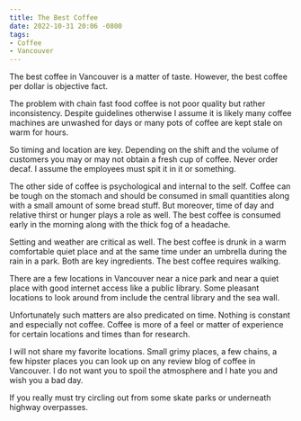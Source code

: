 ```yaml
---
title: The Best Coffee
date: 2022-10-31 20:06 -0800
tags:
- Coffee
- Vancouver
---
```

The best coffee in Vancouver is a matter of taste. However, the best
coffee per dollar is objective fact.

The problem with chain fast food coffee is not poor quality but rather
inconsistency.  Despite guidelines otherwise I assume it is likely
many coffee machines are unwashed for days or many pots of coffee are
kept stale on warm for hours.

So timing and location are key. Depending on the shift and the volume
of customers you may or may not obtain a fresh cup of coffee. Never
order decaf. I assume the employees must spit it in it or something.

The other side of coffee is psychological and internal to the
self. Coffee can be tough on the stomach and should be consumed in
small quantities along with a small amount of some bread stuff. But
moreover, time of day and relative thirst or hunger plays a role as
well.  The best coffee is consumed early in the morning along with the
thick fog of a headache.

Setting and weather are critical as well. The best coffee is drunk in
a warm comfortable quiet place and at the same time under an umbrella
during the rain in a park. Both are key ingredients. The best coffee
requires walking.

There are a few locations in Vancouver near a nice park and near a
quiet place with good internet access like a public library. Some
pleasant locations to look around from include the central library and
the sea wall.

Unfortunately such matters are also predicated on time. Nothing is
constant and especially not coffee. Coffee is more of a feel or matter
of experience for certain locations and times than for research.

I will not share my favorite locations. Small grimy places, a few
chains, a few hipster places you can look up on any review blog of
coffee in Vancouver. I do not want you to spoil the atmosphere and I
hate you and wish you a bad day.

If you really must try circling out from some skate parks or
underneath highway overpasses.
